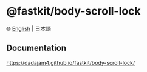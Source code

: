 # @fastkit/body-scroll-lock

🌐 [English](https://github.com/dadajam4/fastkit/blob/main/packages/body-scroll-lock/README.md) | 日本語

## Documentation
https://dadajam4.github.io/fastkit/body-scroll-lock/
